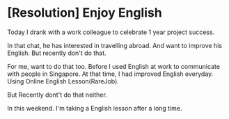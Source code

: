 # [Resolution] Enjoy English

Today I drank with a work colleague 
to celebrate 1 year project success.
 
In that chat, he has interested in travelling abroad.
And want to improve his English.
But recently don't do that.

For me, want to do that too.
Before I used English at work 
to communicate with people in Singapore.
At that time, I had improved English everyday.
Using Online English Lesson(RareJob).

But Recently dont't do that neither.

In this weekend. I'm taking a English lesson after a long time. 

  


